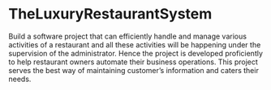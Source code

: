 # TheLuxuryRestaurantSystem
 Build a software project that can efficiently handle and manage various activities of a restaurant and all these activities will be happening under the supervision of the administrator. Hence the project is developed proficiently to help restaurant owners automate their business operations. This project serves the best way of maintaining customer’s information and caters their needs.
